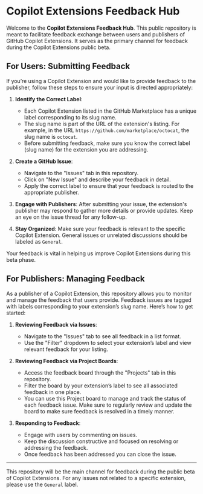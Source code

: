 # Copilot Extensions Feedback Hub

Welcome to the **Copilot Extensions Feedback Hub**. This public repository is meant to facilitate feedback exchange between users and publishers of GitHub Copilot Extensions. It serves as the primary channel for feedback during the Copilot Extensions public beta.

## For Users: Submitting Feedback

If you’re using a Copilot Extension and would like to provide feedback to the publisher, follow these steps to ensure your input is directed appropriately:

1. **Identify the Correct Label**:
   - Each Copilot Extension listed in the GitHub Marketplace has a unique label corresponding to its slug name. 
   - The slug name is part of the URL of the extension's listing. For example, in the URL `https://github.com/marketplace/octocat`, the slug name is `octocat`.
   - Before submitting feedback, make sure you know the correct label (slug name) for the extension you are addressing.

3. **Create a GitHub Issue**: 
   - Navigate to the "Issues" tab in this repository.
   - Click on "New Issue" and describe your feedback in detail.
   - Apply the correct label to ensure that your feedback is routed to the appropriate publisher.

4. **Engage with Publishers**: After submitting your issue, the extension's publisher may respond to gather more details or provide updates. Keep an eye on the issue thread for any follow-up.

5. **Stay Organized**: Make sure your feedback is relevant to the specific Copilot Extension. General issues or unrelated discussions should be labeled as `General`.

Your feedback is vital in helping us improve Copilot Extensions during this beta phase. 

## For Publishers: Managing Feedback

As a publisher of a Copilot Extension, this repository allows you to monitor and manage the feedback that users provide. Feedback issues are tagged with labels corresponding to your extension’s slug name. Here’s how to get started:

1. **Reviewing Feedback via Issues**:
   - Navigate to the "Issues" tab to see all feedback in a list format.
   - Use the "Filter" dropdown to select your extension’s label and view relevant feedback for your listing.

2. **Reviewing Feedback via Project Boards**:
   - Access the feedback board through the "Projects" tab in this repository.
   - Filter the board by your extension’s label to see all associated feedback in one place.
   - You can use this Project board to manage and track the status of each feedback issue. Make sure to regularly review and update the board to make sure feedback is resolved in a timely manner.

3. **Responding to Feedback**:
   - Engage with users by commenting on issues.
   - Keep the discussion constructive and focused on resolving or addressing the feedback.
   - Once feedback has been addressed you can close the issue.

---

This repository will be the main channel for feedback during the public beta of Copilot Extensions. For any issues not related to a specific extension, please use the `General` label.
